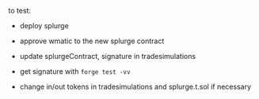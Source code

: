 to test:

- deploy splurge
- approve wmatic to the new splurge contract
- update splurgeContract, signature in tradesimulations
- get signature with `forge test -vv`

- change in/out tokens in tradesimulations and splurge.t.sol if necessary
